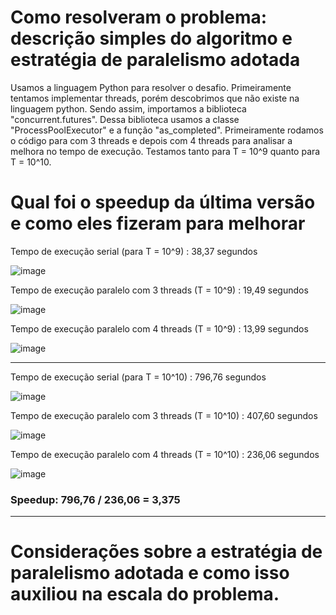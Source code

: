 # Como resolveram o problema: descrição simples do algoritmo e estratégia de paralelismo adotada
Usamos a linguagem Python para resolver o desafio. Primeiramente tentamos implementar threads, porém descobrimos que não existe na linguagem python. Sendo assim, importamos a biblioteca "concurrent.futures". Dessa biblioteca usamos a classe "ProcessPoolExecutor" e a função "as_completed". Primeiramente rodamos o código para com 3 threads e depois com 4 threads para analisar a melhora no tempo de execução. Testamos tanto para T = 10^9 quanto para T = 10^10.


# Qual foi o speedup da última versão e como eles fizeram para melhorar
Tempo de execução serial (para T = 10^9) : 38,37 segundos

![image](https://user-images.githubusercontent.com/84483063/170840782-fc6deb13-93c4-4e32-a24d-b9d6f32bdb34.png)

Tempo de execução paralelo com 3 threads (T = 10^9) : 19,49 segundos

![image](https://user-images.githubusercontent.com/84483063/170840859-fb965994-5ee9-41cd-98f3-c257daf5c2ec.png)

Tempo de execução paralelo com 4 threads (T = 10^9) :  13,99 segundos

![image](https://user-images.githubusercontent.com/84483063/170840933-951f0e39-29bd-4297-981d-c69774c461b5.png)
__________________________________________________________________________________________________________________
Tempo de execução serial (para T = 10^10) : 796,76 segundos

![image](https://user-images.githubusercontent.com/84483063/170841352-b4100953-3596-414a-a400-da6b0a7b98db.png)

Tempo de execução paralelo com 3 threads (T = 10^10) : 407,60 segundos

![image](https://user-images.githubusercontent.com/84483063/170841642-9c172166-417a-4258-8437-cc75a0611f7f.png)

Tempo de execução paralelo com 4 threads (T = 10^10) : 236,06 segundos

![image](https://user-images.githubusercontent.com/84483063/170841858-688ddd4c-a169-4bcc-b7bc-dbb4a954a5dc.png)

### Speedup: 796,76 / 236,06 = 3,375
____________________________________________________________________________________________________________________

# Considerações sobre a estratégia de paralelismo adotada e como isso auxiliou na escala do problema. 

